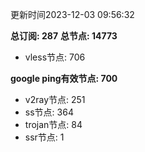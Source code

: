 更新时间2023-12-03 09:56:32

**总订阅: 287**
**总节点: 14773**
- vless节点: 706

**google ping有效节点: 700**
- v2ray节点: 251
- ss节点: 364
- trojan节点: 84
- ssr节点: 1
